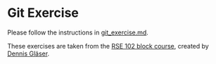 # Git Exercise

Please follow the instructions in [git_exercise.md](https://github.com/Simulation-Software-Engineering/Lecture-Material/blob/main/01_version_control/git_exercise.md).

These exercises are taken from the [RSE 102 block course](https://github.com/RSE-102), created by [Dennis Gläser](https://github.com/dglaeser).
